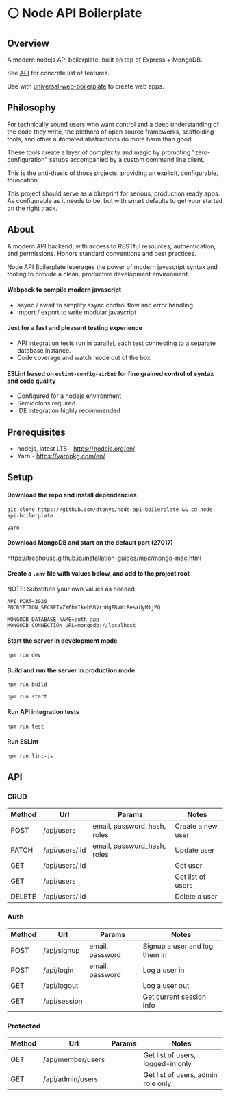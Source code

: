 # :white_circle: Node API Boilerplate

## Overview

A modern nodejs API boilerplate, built on top of Express + MongoDB.

See [API](https://github.com/dtonys/node-api-boilerplate#api) for concrete list of features.

Use with [universal-web-boilerplate](https://github.com/dtonys/universal-web-boilerplate) to create web apps.

## Philosophy

For technically sound users who want control and a deep understanding of the code they write, the plethora of open source frameworks, scaffolding tools, and other automated abstractions do more harm than good.

These tools create a layer of complexity and magic by promoting "zero-configuration" setups accompanied by a custom command line client.

This is the anti-thesis of those projects, providing an explicit, configurable, foundation.

This project should serve as a blueprint for serious, production ready apps.  As configurable as it needs to be, but with smart defaults to get your started on the right track.

## About

A modern API backend, with access to RESTful resources, authentication, and permissions.  Honors standard conventions and best practices.

Node API Boilerplate leverages the power of modern javascript syntax and tooling to provide a clean, productive development environment.

#### Webpack to compile modern javascript
  - async / await to simplify async control flow and error handling
  - import / export to write modular javascript

#### Jest for a fast and pleasant testing experience
  - API integration tests run in parallel, each test connecting to a separate database instance.
  - Code coverage and watch mode out of the box

#### ESLint based on `eslint-config-airbnb` for fine grained control of syntax and code quality
  - Configured for a nodejs environment
  - Semicolons required
  - IDE integration highly recommended


## Prerequisites

- nodejs, latest LTS - https://nodejs.org/en/
- Yarn - https://yarnpkg.com/en/

## Setup

#### Download the repo and install dependencies
`git clone https://github.com/dtonys/node-api-boilerplate && cd node-api-boilerplate`

`yarn`

#### Download MongoDB and start on the default port (27017)

https://treehouse.github.io/installation-guides/mac/mongo-mac.html

#### Create a `.env` file with values below, and add to the project root
NOTE: Substitute your own values as needed
```
API_PORT=3020
ENCRYPTION_SECRET=ZY6hYIkebSBVrpHgFRVWrResxUyM1jPQ

MONGODB_DATABASE_NAME=auth_app
MONGODB_CONNECTION_URL=mongodb://localhost
```

#### Start the server in development mode
`npm run dev`

#### Build and run the server in production mode
`npm run build`

`npm run start`

#### Run API integration tests
`npm run test`

#### Run ESLint
`npm run lint-js`


## API

### CRUD
| Method | Url            | Params| Notes |
| ------ | -------------- | ----- | ----- |
| POST   | /api/users     | email, password_hash, roles | Create a new user |
| PATCH  | /api/users/:id | email, password_hash, roles | Update user |
| GET    | /api/users/:id | | Get user |
| GET    | /api/users     | | Get list of users |
| DELETE | /api/users/:id | | Delete a user |

### Auth
| Method | Url            | Params| Notes |
| ------ | -------------- | ----- | ----- |
| POST   | /api/signup    | email, password | Signup a user and log them in |
| POST   | /api/login     | email, password | Log a user in |
| GET    | /api/logout    | | Log a user out |
| GET    | /api/session   | | Get current session info |

### Protected
| Method | Url            | Params| Notes |
| ------ | -------------- | ----- | ----- |
| GET    | /api/member/users | | Get list of users, logged-in only |
| GET    | /api/admin/users | | Get list of users, admin role only |

